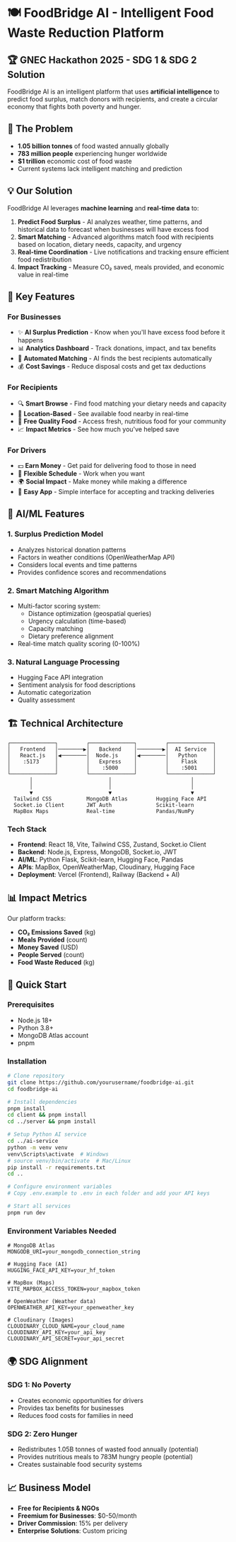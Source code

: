 # 🍽️ FoodBridge AI - Intelligent Food Waste Reduction Platform

## 🏆 GNEC Hackathon 2025 - SDG 1 & SDG 2 Solution

FoodBridge AI is an intelligent platform that uses **artificial intelligence** to predict food surplus, match donors with recipients, and create a circular economy that fights both poverty and hunger.

## 🌟 The Problem

- **1.05 billion tonnes** of food wasted annually globally
- **783 million people** experiencing hunger worldwide  
- **$1 trillion** economic cost of food waste
- Current systems lack intelligent matching and prediction

## 💡 Our Solution

FoodBridge AI leverages **machine learning** and **real-time data** to:

1. **Predict Food Surplus** - AI analyzes weather, time patterns, and historical data to forecast when businesses will have excess food
2. **Smart Matching** - Advanced algorithms match food with recipients based on location, dietary needs, capacity, and urgency
3. **Real-time Coordination** - Live notifications and tracking ensure efficient food redistribution
4. **Impact Tracking** - Measure CO₂ saved, meals provided, and economic value in real-time

## 🎯 Key Features

### For Businesses
- ✨ **AI Surplus Prediction** - Know when you'll have excess food before it happens
- 📊 **Analytics Dashboard** - Track donations, impact, and tax benefits
- 🎯 **Automated Matching** - AI finds the best recipients automatically
- 💰 **Cost Savings** - Reduce disposal costs and get tax deductions

### For Recipients
- 🔍 **Smart Browse** - Find food matching your dietary needs and capacity
- 📍 **Location-Based** - See available food nearby in real-time
- 🎁 **Free Quality Food** - Access fresh, nutritious food for your community
- 📈 **Impact Metrics** - See how much you've helped save

### For Drivers
- 💵 **Earn Money** - Get paid for delivering food to those in need
- 🚗 **Flexible Schedule** - Work when you want
- 🌍 **Social Impact** - Make money while making a difference
- 📱 **Easy App** - Simple interface for accepting and tracking deliveries

## 🤖 AI/ML Features

### 1. Surplus Prediction Model
- Analyzes historical donation patterns
- Factors in weather conditions (OpenWeatherMap API)
- Considers local events and time patterns
- Provides confidence scores and recommendations

### 2. Smart Matching Algorithm
- Multi-factor scoring system:
  - Distance optimization (geospatial queries)
  - Urgency calculation (time-based)
  - Capacity matching
  - Dietary preference alignment
- Real-time match quality scoring (0-100%)

### 3. Natural Language Processing
- Hugging Face API integration
- Sentiment analysis for food descriptions
- Automatic categorization
- Quality assessment

## 🏗️ Technical Architecture

```
┌──────────────┐         ┌──────────────┐         ┌──────────────┐
│   Frontend   │────────▶│   Backend    │────────▶│  AI Service  │
│   React.js   │◀────────│  Node.js     │◀────────│   Python     │
│    :5173     │         │   Express    │         │    Flask     │
│              │         │    :5000     │         │    :5001     │
└──────────────┘         └──────────────┘         └──────────────┘
       │                        │                         │
       │                        │                         │
       ▼                        ▼                         ▼
  Tailwind CSS           MongoDB Atlas         Hugging Face API
  Socket.io Client       JWT Auth              Scikit-learn
  MapBox Maps            Real-time             Pandas/NumPy
```

### Tech Stack
- **Frontend**: React 18, Vite, Tailwind CSS, Zustand, Socket.io Client
- **Backend**: Node.js, Express, MongoDB, Socket.io, JWT
- **AI/ML**: Python Flask, Scikit-learn, Hugging Face, Pandas
- **APIs**: MapBox, OpenWeatherMap, Cloudinary, Hugging Face
- **Deployment**: Vercel (Frontend), Railway (Backend + AI)

## 📊 Impact Metrics

Our platform tracks:
- **CO₂ Emissions Saved** (kg)
- **Meals Provided** (count)
- **Money Saved** (USD)
- **People Served** (count)
- **Food Waste Reduced** (kg)

## 🚀 Quick Start

### Prerequisites
- Node.js 18+
- Python 3.8+
- MongoDB Atlas account
- pnpm

### Installation

```bash
# Clone repository
git clone https://github.com/yourusername/foodbridge-ai.git
cd foodbridge-ai

# Install dependencies
pnpm install
cd client && pnpm install
cd ../server && pnpm install

# Setup Python AI service
cd ../ai-service
python -m venv venv
venv\Scripts\activate  # Windows
# source venv/bin/activate  # Mac/Linux
pip install -r requirements.txt
cd ..

# Configure environment variables
# Copy .env.example to .env in each folder and add your API keys

# Start all services
pnpm run dev
```

### Environment Variables Needed

```env
# MongoDB Atlas
MONGODB_URI=your_mongodb_connection_string

# Hugging Face (AI)
HUGGING_FACE_API_KEY=your_hf_token

# MapBox (Maps)
VITE_MAPBOX_ACCESS_TOKEN=your_mapbox_token

# OpenWeather (Weather data)
OPENWEATHER_API_KEY=your_openweather_key

# Cloudinary (Images)
CLOUDINARY_CLOUD_NAME=your_cloud_name
CLOUDINARY_API_KEY=your_api_key
CLOUDINARY_API_SECRET=your_api_secret
```

## 🌍 SDG Alignment

### SDG 1: No Poverty
- Creates economic opportunities for drivers
- Provides tax benefits for businesses
- Reduces food costs for families in need

### SDG 2: Zero Hunger
- Redistributes 1.05B tonnes of wasted food annually (potential)
- Provides nutritious meals to 783M hungry people (potential)
- Creates sustainable food security systems

## 📈 Business Model

- **Free for Recipients & NGOs**
- **Freemium for Businesses**: $0-50/month
- **Driver Commission**: 15% per delivery
- **Enterprise Solutions**: Custom pricing

